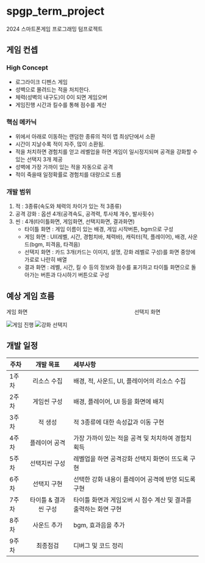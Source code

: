 # spgp_term_project
2024 스마트폰게임 프로그래밍 텀프로젝트

## 게임 컨셉
### High Concept
- 로그라이크 디펜스 게임
- 성벽으로 몰려드는 적을 처치한다.
- 체력(성벽의 내구도)이 0이 되면 게임오버
- 게임진행 시간과 킬수를 통해 점수를 계산

### 핵심 메카닉
- 위에서 아래로 이동하는 랜덤한 종류의 적이 맵 최상단에서 소환
- 시간이 지날수록 적이 자주, 많이 소환됨.
- 적을 처치하면 경험치를 얻고 레벨업을 하면 게임이 일시정지되며 공격을 강화할 수 있는 선택지 3개 제공
- 성벽에 가장 가까이 있는 적을 자동으로 공격
- 적이 죽을때 일정확률로 경험치를 대량으로 드롭

### 개발 범위
1. 적 : 3종류(속도와 체력의 차이가 있는 적 3종류)
2. 공격 강화 : 옵션 4개(공격속도, 공격력, 투사체 개수, 발사횟수)
3. 씬 : 4개(타이틀화면, 게임화면, 선택지화면, 결과화면)
   - 타이틀 화면 : 게임 이름이 있는 배경, 게임 시작버튼, bgm으로 구성
   - 게임 화면 : UI(레벨, 시간, 경험치바, 체력바), 캐릭터(적, 플레이어), 배경, 사운드(bgm, 피격음, 타격음)
   - 선택지 화면 : 카드 3개(카드는 이미지, 설명, 강화 레벨로 구성)를 화면 중앙에 가로로 나란히 배열
   - 결과 화면 : 레벨, 시간, 킬 수 등의 정보와 점수를 표기하고 타이틀 화면으로 돌아가는 버튼과 다시하기 버튼으로 구성 

## 예상 게임 흐름
게임 화면　　　　　　　　　　　　　　　　　　　　선택지 화면

![게임 진행](https://github.com/dennis-1215/spgp_term_project/assets/37973668/1d0600fa-da8d-4bd4-8d45-7fdc989422da) ![강화 선택지](https://github.com/dennis-1215/spgp_term_project/assets/37973668/8532286e-e0ff-493c-bbe7-e97b9d769ff6)

## 개발 일정
| 주차 | 개발 목표 | 세부사항 |
|---|:---:|:---|
| 1주차 | 리소스 수집 | 배경, 적, 사운드, UI, 플레이어의 리소스 수집 |
| 2주차 | 게임씬 구성 | 배경, 플레이어, UI 등을 화면에 배치 |
| 3주차 | 적 생성 | 적 3종류에 대한 속성값과 이동 구현 |
| 4주차 | 플레이어 공격 | 가장 가까이 있는 적을 공격 및 처치하여 경험치 획득 |
| 5주차 | 선택지씬 구성  | 레벨업을 하면 공격강화 선택지 화면이 뜨도록 구현  |
| 6주차 | 선택지 구현 | 선택한 강화 내용이 플레이어 공격에 반영 되도록 구현 |
| 7주차 | 타이틀 & 결과씬 구성 | 타이틀 화면과 게임오버 시 점수 계산 및 결과를 출력하는 화면 구현 |
| 8주차 | 사운드 추가 | bgm, 효과음을 추가 |
| 9주차 | 최종점검 | 디버그 및 코드 정리 |
